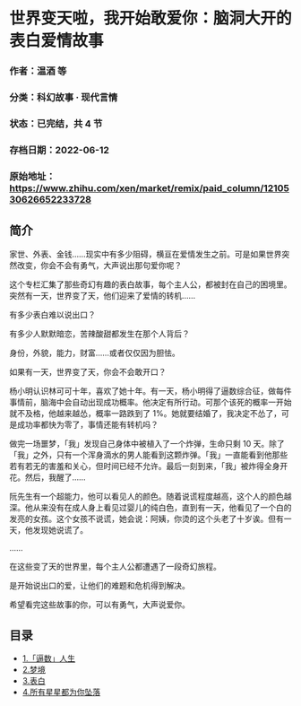 # 世界变天啦，我开始敢爱你：脑洞大开的表白爱情故事

### 作者：温酒 等

### 分类：科幻故事 · 现代言情

### 状态：已完结，共 4 节

### 存档日期：2022-06-12

### 原始地址：https://www.zhihu.com/xen/market/remix/paid_column/1210530626652233728


## 简介
家世、外表、金钱……现实中有多少阻碍，横亘在爱情发生之前。可是如果世界突然改变，你会不会有勇气，大声说出那句爱你呢？

这个专栏汇集了那些奇幻有趣的表白故事，每个主人公，都被封在自己的困境里。突然有一天，世界变了天，他们迎来了爱情的转机……


有多少表白难以说出口？


有多少人默默暗恋，苦辣酸甜都发生在那个人背后？


身份，外貌，能力，财富……或者仅仅因为胆怯。


如果有一天，世界变了天，你会不会敢开口？


杨小明认识林可可十年，喜欢了她十年。有一天，杨小明得了逼数综合征，做每件事情前，脑海中会自动出现成功概率。他决定有所行动。可那个该死的概率一开始就不及格，他越来越怂，概率一路跌到了 1%。她就要结婚了，我决定不怂了，可是成功率都快为零了，事情还能有转机吗？ 


做完一场噩梦，「我」发现自己身体中被植入了一个炸弹，生命只剩 10 天。除了「我」之外，只有一个浑身滴水的男人能看到这颗炸弹。「我」一直能看到他那些若有若无的害羞和关心，但时间已经不允许。最后一刻到来，「我」被炸得全身开花。然后，我醒了……


阮先生有一个超能力，他可以看见人的颜色。随着说谎程度越高，这个人的颜色越深。他从来没有在成人身上看见过婴儿的纯白色，直到有一天，他看见了一个白的发亮的女孩。这个女孩不说谎，她会说：阿姨，你烫的这个头老了十岁诶。但有一天，他发现她说谎了。


……


在这些变了天的世界里，每个主人公都遭遇了一段奇幻旅程。


是开始说出口的爱，让他们的难题和危机得到解决。


希望看完这些故事的你，可以有勇气，大声说爱你。




## 目录
- [1.「逼数」人生](1.「逼数」人生.md)<!-- 2020-02-13 12:12 -->
- [2.梦境](2.梦境.md)<!-- 2020-02-13 07:29 -->
- [3.表白](3.表白.md)<!-- 2020-02-13 07:34 -->
- [4.所有星星都为你坠落](4.所有星星都为你坠落.md)<!-- 2020-02-21 11:40 -->